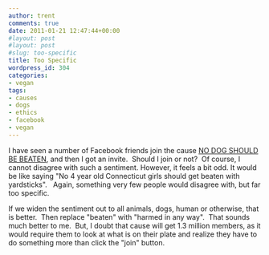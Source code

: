 ```yaml
---
author: trent
comments: true
date: 2011-01-21 12:47:44+00:00
#layout: post
#layout: post
#slug: too-specific
title: Too Specific
wordpress_id: 304
categories:
- vegan
tags:
- causes
- dogs
- ethics
- facebook
- vegan
---
```


I have seen a number of Facebook friends join the cause [NO DOG SHOULD BE BEATEN](http://www.causes.com/causes/476101-no-dog-should-be-beaten), and then I got an invite.  Should I join or not?  Of course, I cannot disagree with such a sentiment.  However, it feels a bit odd.  It would be like saying "No 4 year old Connecticut girls should get beaten with yardsticks".   Again, something very few people would disagree with, but far too specific.

If we widen the sentiment out to all animals, dogs, human or otherwise, that is better.  Then replace "beaten" with "harmed in any way".  That sounds much better to me.  But, I doubt that cause will get 1.3 million members, as it would require them to look at what is on their plate and realize they have to do something more than click the "join" button.
